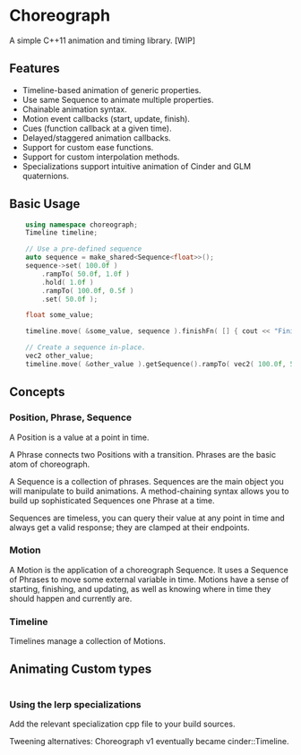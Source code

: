 # Choreograph

A simple C++11 animation and timing library. [WIP]

## Features
- Timeline-based animation of generic properties.
- Use same Sequence to animate multiple properties.
- Chainable animation syntax.
- Motion event callbacks (start, update, finish).
- Cues (function callback at a given time).
- Delayed/staggered animation callbacks.
- Support for custom ease functions.
- Support for custom interpolation methods.
- Specializations support intuitive animation of Cinder and GLM quaternions.

## Basic Usage
```c++
	using namespace choreograph;
	Timeline timeline;

	// Use a pre-defined sequence
	auto sequence = make_shared<Sequence<float>>();
	sequence->set( 100.0f )
		.rampTo( 50.0f, 1.0f )
		.hold( 1.0f )
		.rampTo( 100.0f, 0.5f )
		.set( 50.0f );

	float some_value;

	timeline.move( &some_value, sequence ).finishFn( [] { cout << "Finished animating some value" << endl; });

	// Create a sequence in-place.
	vec2 other_value;
	timeline.move( &other_value ).getSequence().rampTo( vec2( 100.0f, 500.0f ), 0.33f );
```

## Concepts

### Position, Phrase, Sequence
A Position is a value at a point in time.

A Phrase connects two Positions with a transition. Phrases are the basic atom of choreograph.

A Sequence is a collection of phrases. Sequences are the main object you will manipulate to build animations. A method-chaining syntax allows you to build up sophisticated Sequences one Phrase at a time.

Sequences are timeless, you can query their value at any point in time and always get a valid response; they are clamped at their endpoints.

### Motion
A Motion is the application of a choreograph Sequence. It uses a Sequence of Phrases to move some external variable in time. Motions have a sense of starting, finishing, and updating, as well as knowing where in time they should happen and currently are.

### Timeline
Timelines manage a collection of Motions.

## Animating Custom types
```c++

```

### Using the lerp specializations
Add the relevant specialization cpp file to your build sources.

Tweening alternatives:
Choreograph v1 eventually became cinder::Timeline.

